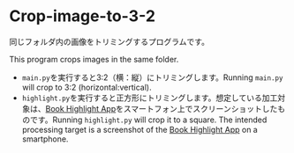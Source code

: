 # Crop-image-to-3-2

同じフォルダ内の画像をトリミングするプログラムです。

This program crops images in the same folder.

- `main.py`を実行すると3:2（横：縦）にトリミングします。Running `main.py` will crop to 3:2 (horizontal:vertical).
- `highlight.py`を実行すると正方形にトリミングします。想定している加工対象は、[Book Highlight App](https://react-firebase-todo-app-d287a.web.app/)をスマートフォン上でスクリーンショットしたものです。Running `highlight.py` will crop it to a square. The intended processing target is a screenshot of the [Book Highlight App](https://react-firebase-todo-app-d287a.web.app/) on a smartphone.
